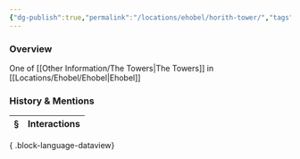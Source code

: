 ```yaml
---
{"dg-publish":true,"permalink":"/locations/ehobel/horith-tower/","tags":["Undiscovered"],"updated":"2025-08-11T11:53:31.696+01:00"}
---
```


### Overview
One of [[Other Information/The Towers\|The Towers]] in [[Locations/Ehobel/Ehobel\|Ehobel]]

### History & Mentions
| § | Interactions |
| - | ------------ |

{ .block-language-dataview}